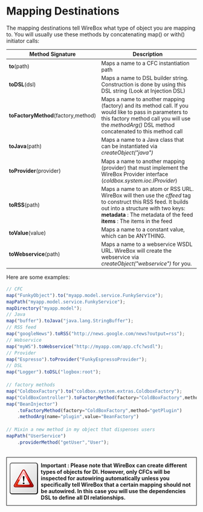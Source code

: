 # Mapping Destinations

The mapping destinations tell WireBox what type of object you are mapping to. You will usually use these methods by concatenating map() or with() initiator calls:


|Method Signature|Description|
|--|--|
|<b>to</b>(path) |Maps a name to a CFC instantiation path|
|<b>toDSL</b>(dsl) |Maps a name to DSL builder string. Construction is done by using this DSL string (Look at Injection DSL)|
|<b>toFactoryMethod</b>(factory,method)|Maps a name to another mapping (factory) and its method call. If you would like to pass in parameters to this factory method call you will use the <i>methodArg()</i> DSL method concatenated to this method call|
|<b>toJava</b>(path)|Maps a name to a Java class that can be instantiated via <i>createObject("java")</i>|
|<b>toProvider</b>(provider) |Maps a name to another mapping (provider) that must implement the WireBox Provider interface (<i>coldbox.system.ioc.IProvider</i>)|
|<b>toRSS</b>(path)|Maps a name to an atom or RSS URL. WireBox will then use the <i>cffeed</i> tag to construct this RSS feed. It builds out into a structure with two keys:<br><b>metadata</b> : The metadata of the feed<br><b>items</b> : The items in the feed|
|<b>toValue</b>(value) |Maps a name to a constant value, which can be ANYTHING.|
|<b>toWebservice</b>(path)|Maps a name to a webservice WSDL URL. WireBox will create the webservice via <i>createObject("webservice")</i> for you.|

Here are some examples:
```javascript
// CFC
map("FunkyObject").to("myapp.model.service.FunkyService");
mapPath("myapp.model.service.FunkyService");
mapDirectory("myapp.model");
// Java
map("buffer").toJava("java.lang.StringBuffer");
// RSS feed
map("googleNews").toRSS("http://news.google.com/news?output=rss");
// Webservice
map("myWS").toWebservice("http://myapp.com/app.cfc?wsdl");
// Provider
map("Espresso").toProvider("FunkyEspressoProvider");
// DSL
map("Logger").toDSL("logbox:root");

// factory methods
map("ColdboxFactory").to("coldbox.system.extras.ColdboxFactory");
map("ColdBoxController").toFactoryMethod(factory="ColdBoxFactory",method="getColdBox");
map("BeanInjector")
	.toFactoryMethod(factory="ColdBoxFactory",method="getPlugin")
	.methodArg(name="plugin",value="BeanFactory")

// Mixin a new method in my object that dispenses users
mapPath("UserService")
	.providerMethod("getUser","User");
```
<br>
<div style="border: 1px solid black">
<img src="../images/icon_important.png" width="18%" style="float:left;margin-top:10px"><p style="margin:12px"><b>
Important : Please note that WireBox can create different types of objects for DI. However, only CFCs will be inspected for autowiring automatically unless you specifically tell WireBox that a certain mapping should not be autowired. In this case you will use the dependencies DSL to define all DI relationships.  </b></p>
<div style="clear:both"></div>
</div>
<br>

